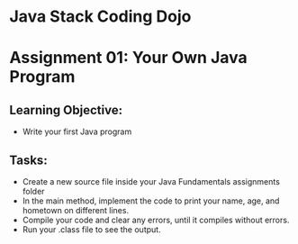 # Java Stack Coding Dojo
# Assignment 01: Your Own Java Program

## Learning Objective:
- Write your first Java program

## Tasks:
- Create a new source file inside your Java Fundamentals assignments folder
- In the main method, implement the code to print your name, age, and hometown on different lines.
- Compile your code and clear any errors, until it compiles without errors.
- Run your .class file to see the output.